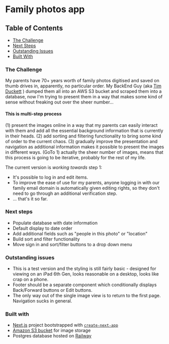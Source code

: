# Family photos app

## Table of Contents

-   [The Challenge](#the-challenge)
-   [Next Steps](#next-steps)
-   [Outstanding Issues](#outstanding-issues)
-   [Built With](#built-with)

### The Challenge

My parents have 70+ years worth of family photos digitised and saved on thumb drives in, apparently, no particular order. My BackEnd Guy (aka [Tim Duckett](https://github.com/timd) ) dumped them all into an AWS S3 bucket and scraped them into a database, now I'm trying to present them in a way that makes some kind of sense without freaking out over the sheer number...

#### This is multi-step process

(1) present the images online in a way that my parents can easily interact with them and add all the essential background information that is currently in their heads.
(2) add sorting and filtering functionality to bring some kind of order to the current chaos.
(3) gradually improve the presentation and navigation as additional information makes it possible to present the images in different ways.
(GoTo 1) actually the sheer number of images, means that this process is going to be iterative, probably for the rest of my life.

The current version is _working towards_ step 1:

-   It's possible to log in and edit items.
-   To improve the ease of use for my parents, anyone logging in with our family email domain is automatically given editing rights, so they don't need to go through an additional verification step.
-   ... that's it so far.

### Next steps

-   Populate database with date information
-   Default display to date order
-   Add additional fields such as "people in this photo" or "location"
-   Build sort and filter functionality
-   Move sign in and sort/filter buttons to a drop down menu

### Outstanding issues

-   This is a test version and the styling is still fairly basic - designed for viewing on an iPad 6th Gen, looks reasonable on a desktop, looks like crap on a phone.
-   Footer should be a separate component which conditionally displays Back/Forward buttons or Edit buttons.
-   The only way out of the single image view is to return to the first page. Navigation sucks in general.

### Built with

-   [Next.js](https://nextjs.org/) project bootstrapped with [`create-next-app`](https://github.com/vercel/next.js/tree/canary/packages/create-next-app)
-   [Amazon S3 bucket](https://aws.amazon.com/s3/) for image storage
-   Postgres database hosted on [Railway](https://railway.app/)
